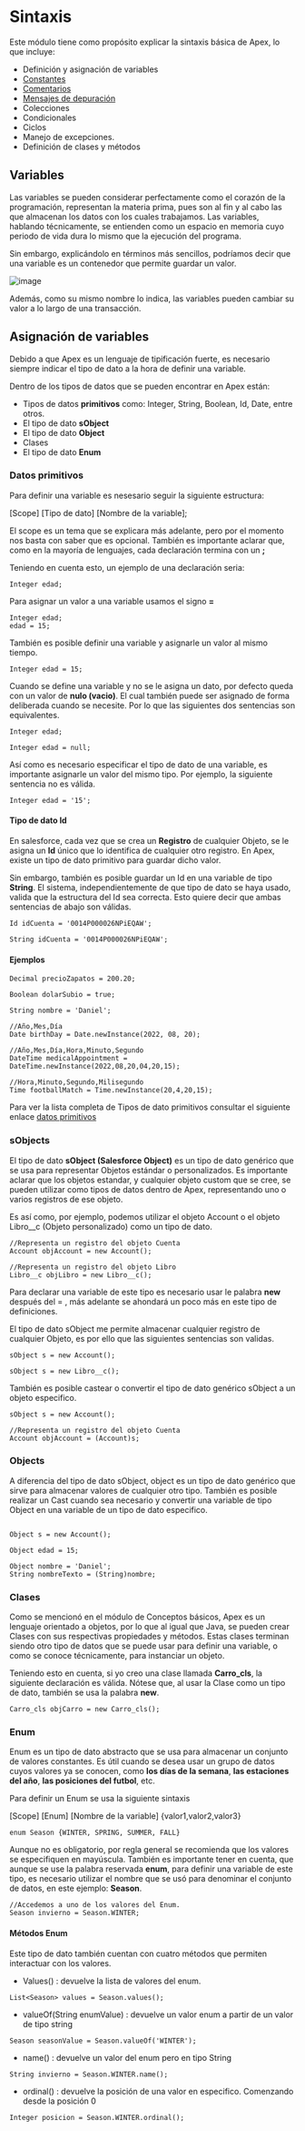 # Sintaxis

Este módulo tiene como propósito explicar la sintaxis básica de Apex, lo que incluye:

- Definición y asignación de variables 
- [Constantes]()
- [Comentarios]()
- [Mensajes de depuración]()
- Colecciones
- Condicionales
- Ciclos 
- Manejo de excepciones.
- Definición de clases y métodos

## Variables

Las variables se pueden considerar perfectamente como el corazón de la programación, representan la materia prima, pues son al fin y al cabo las que almacenan los datos con los cuales trabajamos.
Las variables, hablando técnicamente, se entienden como un espacio en memoria cuyo periodo de vida dura lo mismo que la ejecución del programa. 

Sin embargo, explicándolo en términos más sencillos, podríamos decir que una variable es un contenedor que permite guardar un valor.

![image](https://user-images.githubusercontent.com/100179095/177684361-e557a97f-0971-4840-87cd-5716088e9e26.png)

Además, como su mismo nombre lo indica, las variables pueden cambiar su valor a lo largo de una transacción. 

## Asignación de variables

Debido a que Apex es un lenguaje de tipificación fuerte, es necesario siempre indicar el tipo de dato a la hora de definir una variable. 

Dentro de los tipos de datos que se pueden encontrar en Apex están:

- Tipos de datos **primitivos** como: Integer, String, Boolean, Id, Date, entre otros. 
- El tipo de dato **sObject**
- El tipo de dato **Object**
- Clases
- El tipo de dato **Enum**

### Datos primitivos

Para definir una variable es nesesario seguir la siguiente estructura:

[Scope] [Tipo de dato] [Nombre de la variable];

El scope es un tema que se explicara más adelante, pero por el momento nos basta con saber que es opcional. También es importante aclarar que, como en la mayoría de lenguajes, cada declaración termina con un **;**

Teniendo en cuenta esto, un ejemplo de una declaración seria:

```Apex
Integer edad;
``` 
Para asignar un valor a una variable usamos el signo **=** 

```Apex
Integer edad;
edad = 15;
``` 
También es posible definir una variable y asignarle un valor al mismo tiempo. 

```Apex
Integer edad = 15;
``` 

Cuando se define una variable y no se le asigna un dato, por defecto queda con un valor de **nulo (vacio)**. El cual también puede ser asignado de forma deliberada cuando se necesite. Por lo que las siguientes dos sentencias son equivalentes.

```Apex
Integer edad;

Integer edad = null;
``` 

Así como es necesario especificar el tipo de dato de una variable, es importante asignarle un valor del mismo tipo. Por ejemplo, la siguiente sentencia no es válida.

```Apex
Integer edad = '15';
``` 

#### Tipo de dato Id

En salesforce, cada vez que se crea un **Registro** de cualquier Objeto, se le asigna un **Id** único que lo identifica de cualquier otro registro. En Apex, existe un tipo de dato primitivo para guardar dicho valor.  

Sin embargo, también es posible guardar un Id en una variable de tipo **String**. El sistema, independientemente de que tipo de dato se haya usado, valida que la estructura del Id sea correcta. Esto quiere decir que ambas sentencias de abajo son válidas.

```Apex
Id idCuenta = '0014P000026NPiEQAW';

String idCuenta = '0014P000026NPiEQAW';
``` 
#### Ejemplos

```Apex
Decimal precioZapatos = 200.20; 

Boolean dolarSubio = true;

String nombre = 'Daniel';

//Año,Mes,Día
Date birthDay = Date.newInstance(2022, 08, 20);

//Año,Mes,Día,Hora,Minuto,Segundo
DateTime medicalAppointment = DateTime.newInstance(2022,08,20,04,20,15);

//Hora,Minuto,Segundo,Milisegundo
Time footballMatch = Time.newInstance(20,4,20,15);
``` 
Para ver la lista completa de Tipos de dato primitivos consultar el siguiente enlace [datos primitivos](https://developer.salesforce.com/docs/atlas.en-us.apexcode.meta/apexcode/langCon_apex_primitives.htm)

### sObjects

El tipo de dato **sObject (Salesforce Object)** es un tipo de dato genérico que se usa para representar Objetos estándar o personalizados. Es importante aclarar que
los objetos estandar, y cualquier objeto custom que se cree, se pueden utilizar como tipos de datos dentro de Apex, representando uno o varios registros de ese objeto.

Es así como, por ejemplo, podemos utilizar el objeto Account o el objeto Libro__c (Objeto personalizado) como un tipo de dato. 

```Apex
//Representa un registro del objeto Cuenta
Account objAccount = new Account();

//Representa un registro del objeto Libro
Libro__c objLibro = new Libro__c();
``` 
Para declarar una variable de este tipo es necesario usar le palabra **new** después del = , más adelante se ahondará un poco más en este tipo de definiciones. 

El tipo de dato sObject me permite almacenar cualquier registro de cualquier Objeto, es por ello que las siguientes sentencias son validas.

```Apex
sObject s = new Account();

sObject s = new Libro__c();
``` 

También es posible castear o convertir el tipo de dato genérico sObject a un objeto especifico.

```Apex
sObject s = new Account();

//Representa un registro del objeto Cuenta
Account objAccount = (Account)s;
``` 

### Objects

A diferencia del tipo de dato sObject, object es un tipo de dato genérico que sirve para almacenar valores de cualquier otro tipo. También es posible
realizar un Cast cuando sea necesario y convertir una variable de tipo Object en una variable de un tipo de dato especifico. 

```Apex

Object s = new Account();

Object edad = 15;

Object nombre = 'Daniel';
String nombreTexto = (String)nombre; 
``` 

### Clases

Como se mencionó en el módulo de Conceptos básicos, Apex es un lenguaje orientado a objetos, por lo que al igual que Java, se pueden crear Clases con sus respectivas propiedades y métodos. Estas clases terminan siendo otro tipo de datos que se puede usar para definir una variable, o como se conoce técnicamente, para instanciar un objeto. 

Teniendo esto en cuenta, si yo creo una clase llamada **Carro_cls**, la siguiente declaración es válida. Nótese que, al usar la Clase como un tipo de dato, también se usa la palabra **new**.

```Apex
Carro_cls objCarro = new Carro_cls();
``` 
### Enum

Enum es un tipo de dato abstracto que se usa para almacenar un conjunto de valores constantes. Es útil cuando se desea usar un grupo de datos cuyos valores ya se conocen, como **los días de la semana**, **las estaciones del año**, **las posiciones del futbol**, etc.

Para definir un Enum se usa la siguiente sintaxis

[Scope] [Enum] [Nombre de la variable] {valor1,valor2,valor3}

```Apex
enum Season {WINTER, SPRING, SUMMER, FALL}
``` 
Aunque no es obligatorio, por regla general se recomienda que los valores se especifiquen en mayúscula. También es importante tener en cuenta, que aunque se use la palabra reservada **enum**, para definir una variable de este tipo, es necesario utilizar el nombre que se usó para denominar el conjunto de datos, en este ejemplo: **Season**. 

```Apex
//Accedemos a uno de los valores del Enum.
Season invierno = Season.WINTER;
``` 
#### Métodos Enum

Este tipo de dato también cuentan con cuatro métodos que permiten interactuar con los valores. 

- Values() : devuelve la lista de valores del enum.

```Apex
List<Season> values = Season.values();
``` 

- valueOf(String enumValue) : devuelve un valor enum a partir de un valor de tipo string

```Apex
Season seasonValue = Season.valueOf('WINTER');
``` 

- name() : devuelve un valor del enum pero en tipo String

```Apex
String invierno = Season.WINTER.name();
``` 

- ordinal() : devuelve la posición de una valor en especifico. Comenzando desde la posición 0

```Apex
Integer posicion = Season.WINTER.ordinal();
``` 
